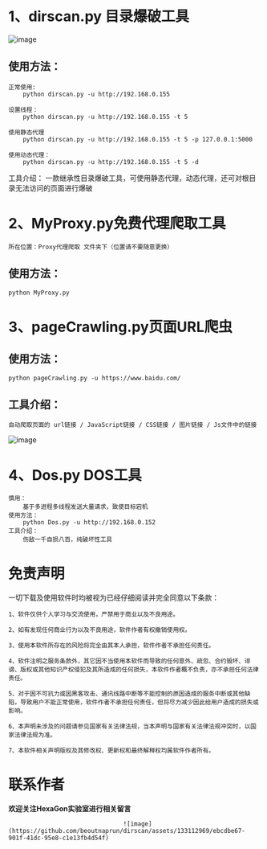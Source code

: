 **1、dirscan.py 目录爆破工具**
=
![image](https://github.com/beoutnaprun/dirscan/assets/133112969/6e38f629-7e59-4ded-9fd8-b1a05541a843)

使用方法：
-
```
正常使用:
    python dirscan.py -u http://192.168.0.155
    
设置线程：
    python dirscan.py -u http://192.168.0.155 -t 5
    
使用静态代理
    python dirscan.py -u http://192.168.0.155 -t 5 -p 127.0.0.1:5000
    
使用动态代理：
    python dirscan.py -u http://192.168.0.155 -t 5 -d
```
工具介绍：
    一款继承性目录爆破工具，可使用静态代理，动态代理，还可对根目录无法访问的页面进行爆破

**2、MyProxy.py免费代理爬取工具**
=
```
所在位置：Proxy代理爬取 文件夹下（位置请不要随意更换）
```
使用方法：
-
```
python MyProxy.py
```
**3、pageCrawling.py页面URL爬虫**
=
使用方法：
-
```
python pageCrawling.py -u https://www.baidu.com/
```

工具介绍：
-
```
自动爬取页面的 url链接 / JavaScript链接 / CSS链接 / 图片链接 / Js文件中的链接
```
![image](https://github.com/beoutnaprun/dirscan/assets/133112969/71496fc5-46d2-40a2-baf8-14db866757fb)


**4、Dos.py DOS工具**
=
```
慎用：
    基于多进程多线程发送大量请求，致使目标宕机
使用方法：
    python Dos.py -u http://192.168.0.152
工具介绍：
    伤敌一千自损八百，纯破坏性工具
```
免责声明
=
一切下载及使用软件时均被视为已经仔细阅读并完全同意以下条款：

    1、软件仅供个人学习与交流使用，严禁用于商业以及不良用途。
    
    2、如有发现任何商业行为以及不良用途，软件作者有权撤销使用权。
    
    3、使用本软件所存在的风险将完全由其本人承担，软件作者不承担任何责任。
    
    4、软件注明之服务条款外，其它因不当使用本软件而导致的任何意外、疏忽、合约毁坏、诽谤、版权或其他知识产权侵犯及其所造成的任何损失，本软件作者概不负责，亦不承担任何法律责任。
    
    5、对于因不可抗力或因黑客攻击、通讯线路中断等不能控制的原因造成的服务中断或其他缺陷，导致用户不能正常使用，软件作者不承担任何责任，但将尽力减少因此给用户造成的损失或影响。
    
    6、本声明未涉及的问题请参见国家有关法律法规，当本声明与国家有关法律法规冲突时，以国家法律法规为准。 
    
    7、本软件相关声明版权及其修改权、更新权和最终解释权均属软件作者所有。
    

联系作者
=
**欢迎关注HexaGon实验室进行相关留言**

                                    ![image](https://github.com/beoutnaprun/dirscan/assets/133112969/ebcdbe67-901f-41dc-95e8-c1e13fb4d54f)

